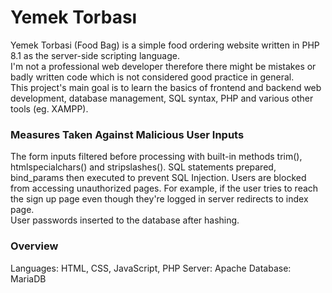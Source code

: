 # Yemek Torbası

Yemek Torbasi (Food Bag) is a simple food ordering website written in PHP 8.1 as the server-side scripting language. <br>
I'm not a professional web developer therefore there might be mistakes or badly written code which is not considered good practice in general. <br>
This project's main goal is to learn the basics of frontend and backend web development, database management, SQL syntax, PHP and various other tools (eg. XAMPP).

### Measures Taken Against Malicious User Inputs
The form inputs filtered before processing with built-in methods trim(), htmlspecialchars() and stripslashes(). SQL statements prepared, bind_params then executed to prevent SQL Injection.
Users are blocked from accessing unauthorized pages. For example, if the user tries to reach the sign up page even though they're logged in server redirects to index page. <br>
User passwords inserted to the database after hashing.

### Overview
Languages:  HTML, CSS, JavaScript, PHP
   Server:  Apache
 Database:  MariaDB
